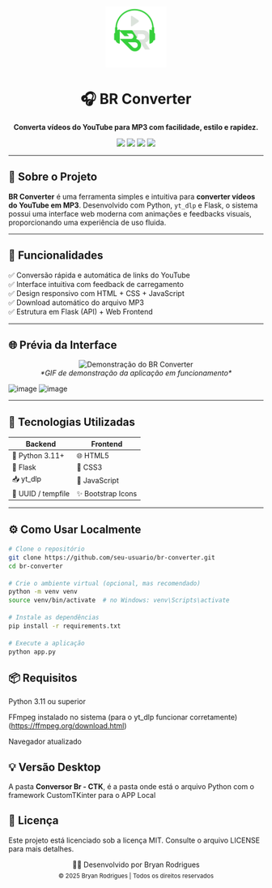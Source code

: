 <div align="center">
  <img src="/static/image/1.png" alt="BR Converter Logo" width="120" />
  <h1>🎧 BR Converter</h1>
  <p><strong>Converta vídeos do YouTube para MP3 com facilidade, estilo e rapidez.</strong></p>

  <img src="https://img.shields.io/badge/Python-3.11+-blue?logo=python" />
  <img src="https://img.shields.io/badge/yt--dlp-powered-success?logo=youtube" />
  <img src="https://img.shields.io/badge/Flask-Web%20API-lightgrey?logo=flask" />
  <img src="https://img.shields.io/badge/Frontend-HTML%2FCSS%2FJS-orange?logo=html5" />
</div>

---

## 🧠 Sobre o Projeto

**BR Converter** é uma ferramenta simples e intuitiva para **converter vídeos do YouTube em MP3**. Desenvolvido com Python, `yt_dlp` e Flask, o sistema possui uma interface web moderna com animações e feedbacks visuais, proporcionando uma experiência de uso fluida.

---

## 🚀 Funcionalidades

✅ Conversão rápida e automática de links do YouTube  
✅ Interface intuitiva com feedback de carregamento  
✅ Design responsivo com HTML + CSS + JavaScript  
✅ Download automático do arquivo MP3  
✅ Estrutura em Flask (API) + Web Frontend

---

## 🌐 Prévia da Interface

<p align="center">
  <img src="https://i.imgur.com/YOUR_DEMO_GIF.gif" alt="Demonstração do BR Converter" width="600" />
  <br />
  <em>*GIF de demonstração da aplicação em funcionamento*</em>
</p>

![image](https://github.com/user-attachments/assets/2ff831fe-c390-4302-85f2-912450234cd1)
![image](https://github.com/user-attachments/assets/b909627a-18af-4847-b233-ac535fa59125)



---

## 🧰 Tecnologias Utilizadas

| Backend | Frontend |
|--------|----------|
| 🐍 Python 3.11+ | 🌐 HTML5 |
| 🔧 Flask | 🎨 CSS3 |
| 📥 yt_dlp | 🧠 JavaScript |
| 🔄 UUID / tempfile | ✨ Bootstrap Icons |

---

## ⚙️ Como Usar Localmente

```bash
# Clone o repositório
git clone https://github.com/seu-usuario/br-converter.git
cd br-converter

# Crie o ambiente virtual (opcional, mas recomendado)
python -m venv venv
source venv/bin/activate  # no Windows: venv\Scripts\activate

# Instale as dependências
pip install -r requirements.txt

# Execute a aplicação
python app.py
```

## 📦 Requisitos
Python 3.11 ou superior

FFmpeg instalado no sistema (para o yt_dlp funcionar corretamente) (https://ffmpeg.org/download.html)

Navegador atualizado

## 💡 Versão Desktop
A pasta **Conversor Br - CTK**, é a pasta onde está o arquivo Python com o framework CustomTKinter para o APP Local

## 📄 Licença
Este projeto está licenciado sob a licença MIT.
Consulte o arquivo LICENSE para mais detalhes.
<div align="center"> 
  👨‍💻 Desenvolvido por Bryan Rodrigues
</div>


<div align="center"> <sub>© 2025 Bryan Rodrigues | Todos os direitos reservados</sub> </div> 
